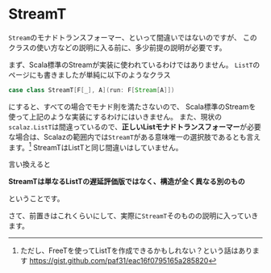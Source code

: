 # StreamT

`Stream`のモナドトランスフォーマー、といって間違いではないのですが、
このクラスの使い方などの説明に入る前に、多少前提の説明が必要です。

まず、Scala標準のStreamが実装に使われているわけではありません。
`ListT`のページにも書きましたが単純に以下のようなクラス

```scala mdoc:silent
case class StreamT[F[_], A](run: F[Stream[A]])
```

にすると、すべての場合でモナド則を満たさないので、
Scala標準のStreamを使って上記のような実装にするわけにはいきません。
また、現状の`scalaz.ListT`は間違っているので、**正しいListモナドトランスフォーマー**が必要な場合は、Scalazの範囲内では`StreamT`がある意味唯一の選択肢であるとも言えます。[^listT-freeT]
StreamTはListTと同じ間違いはしていません。


言い換えると

**StreamTは単なるListTの遅延評価版ではなく、構造が全く異なる別のもの**

ということです。


さて、前置きはこれくらいにして、実際に`StreamT`そのものの説明に入っていきます。


[^listT-freeT]: ただし、FreeTを使ってListTを作成できるかもしれない？という話はあります https://gist.github.com/paf31/eac16f0795165a285820
